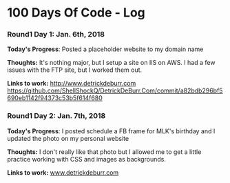 # 100 Days Of Code - Log

### Round1 Day 1: Jan. 6th, 2018

**Today's Progress**: Posted a placeholder website to my domain name

**Thoughts:** It's nothing major, but I setup a site on IIS on AWS. I had a few issues with the FTP site, but I worked them out. 

**Links to work:** 
http://www.detrickdeburr.com
https://github.com/ShellShockQ/DetrickDeBurr.Com/commit/a82bdb296bf5690eb1142f94373c53b5f614f680

### Round1 Day 2: Jan. 7th, 2018

**Today's Progress**: I posted schedule a FB frame for MLK's birthday and I updated the photo on my personal website

**Thoughts:** I don't really like that photo but I allowed me to get a little practice working with CSS and images as backgrounds.

**Links to work:** 
www.detrickdeburr.com

